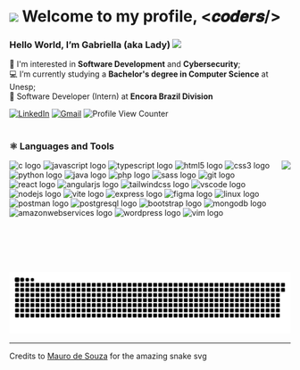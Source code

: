 # <img src="https://www.gifcen.com/wp-content/uploads/2023/05/kuromi-gif-4.gif" width="50">  Welcome to my profile, <𝒄𝒐𝒅𝒆𝒓𝒔/>
### Hello World, I’m Gabriella (aka Lady) <img src="https://media.tenor.com/mJT8ouhb5aYAAAAi/cinnamoroll-sanrio.gif" width="50">
 👀 I'm interested in **Software Development** and **Cybersecurity**;<br/>
 💻 I’m currently studying a **Bachelor's degree in Computer Science** at Unesp;<br/>
 💼 Software Developer (Intern) at **Encora Brazil Division**<br/>
  
[![LinkedIn](https://img.shields.io/badge/-LinkedIn-blue?style=plastic&logo=Linkedin&logoColor=white)](https://www.linkedin.com/in/gabriella-alves-de-oliveira-9267271b8/)
[![Gmail](https://img.shields.io/badge/-Gmail-c14438?style=plastic&logo=Gmail&logoColor=white)](mailto:oliveira.gabriellaalves@gmail.com)
![Profile View Counter](https://komarev.com/ghpvc/?username=lady-gabs&color=blueviolet&style=plastic&label=Views)

#

### ⚛️ Languages and Tools
<div>
  <img align="right" height="200" src="https://media.tenor.com/LIzPR1aN3xMAAAAj/neoboxd-hello-kitty.gif"  />
  <div align="left">
    <img src="https://skillicons.dev/icons?i=c" height="60" alt="c logo"  />
    <img src="https://skillicons.dev/icons?i=js" height="60" alt="javascript logo"  />
    <img src="https://skillicons.dev/icons?i=ts" height="60" alt="typescript logo"  />
    <img src="https://skillicons.dev/icons?i=html" height="60" alt="html5 logo"  />
    <img src="https://skillicons.dev/icons?i=css" height="60" alt="css3 logo"  />
    <img src="https://skillicons.dev/icons?i=py" height="60" alt="python logo"  />
    <img src="https://skillicons.dev/icons?i=java" height="60" alt="java logo"  />
    <img src="https://skillicons.dev/icons?i=php" height="60" alt="php logo"  />
    <img src="https://skillicons.dev/icons?i=sass" height="60" alt="sass logo"  />
    <img src="https://skillicons.dev/icons?i=git" height="60" alt="git logo"  />
    <img src="https://skillicons.dev/icons?i=react" height="60" alt="react logo"  />
    <img src="https://cdn.simpleicons.org/angular/DD0031" height="60" alt="angularjs logo"  />
    <img src="https://skillicons.dev/icons?i=tailwind" height="60" alt="tailwindcss logo"  />
    <img src="https://skillicons.dev/icons?i=vscode" height="60" alt="vscode logo"  />
    <img src="https://skillicons.dev/icons?i=nodejs" height="60" alt="nodejs logo"  />
    <img src="https://skillicons.dev/icons?i=vite" height="60" alt="vite logo"  />
    <img src="https://skillicons.dev/icons?i=express" height="60" alt="express logo"  />
    <img src="https://skillicons.dev/icons?i=figma" height="60" alt="figma logo"  />
    <img src="https://skillicons.dev/icons?i=linux" height="60" alt="linux logo"  />
    <img src="https://cdn.simpleicons.org/postman/FF6C37" height="60" alt="postman logo"  />
    <img src="https://skillicons.dev/icons?i=postgres" height="60" alt="postgresql logo"  />
    <img src="https://cdn.simpleicons.org/bootstrap/7952B3" height="60" alt="bootstrap logo"  />
    <img src="https://skillicons.dev/icons?i=mongodb" height="60" alt="mongodb logo"  />
    <img src="https://skillicons.dev/icons?i=aws" height="60" alt="amazonwebservices logo"  />
    <img src="https://skillicons.dev/icons?i=wordpress" height="60" alt="wordpress logo"  />
    <img src="https://skillicons.dev/icons?i=vim" height="60" alt="vim logo"  />
  </div>
</div>

#

<img src="./assets/snake.svg" alt="Snake animation" />

---

Credits to [Mauro de Souza](https://github.com/maurodesouza) for the amazing snake svg

